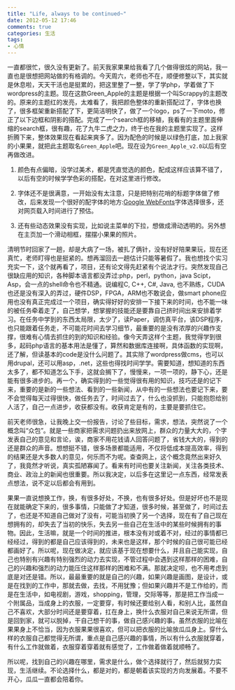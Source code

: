 ```yaml
---
title: "Life, always to be continued~"
date: 2012-05-12 17:46
comments: true
categories: 生活 
tags: 
- 心情
---
```


一直都很忙，很久没有更新了。前天我家果果给我看了几个做得很炫的网站，我一直也是很想把网站做的有格调的。今天周六，老师也不在，顺便修整以下，其实就是休息啦，天天干活也是挺累的，把这里整了一整，学了学php，学着做了下wordpress的主题。现在这款Green_Apple的主题是根据一个叫Scrappy的主题改的。原来的主题红的发亮，太难看了，我把颜色整体的重新搭配过了，字体也换了，很多框架重新搭配了下，更简洁明快了，做了一个logo，ps了一下moto，修正了以下边框和阴影的搭配。完成了一个search框的移植，我看有的主题里面伸缩的search框，很有趣，花了九牛二虎之力，终于也在我的主题里实现了。这样折腾下来，整体效果现在看起来爽多了。因为配色的时候是以绿色打底，加上我家的小果果，就把此主题取名`Green_Apple`吧。现在设为`Green_Apple_v2.0`以后有空再做改进。

<!-- more -->

1. 颜色有点偏暗，没学过美术，都是凭直觉选的颜色，配成这样应该算不错了，以后有空的时候学学色彩的搭配，在对这里进行修改。

2. 字体还不是很满意，一开始没有太注意，只是把特别花哨的标题字体做了修改，后来发现一个很好的配字体的地方:[Google WebFonts](http://www.google.com/webfonts)字体选择很多，还对网页载入时间进行了预估。

3. 还有些动态效果没有实现，比如说主菜单的下拉，想做成滑动透明的。另外想在主页加一个滑动相框，摆摆小果果的照片。

清明节时回家了一趟，却是大病了一场，被扎了俩针，没有好好陪果果玩，现在还真忙，老师盯得也是挺紧的。想再溜回去一趟估计只能等暑假了。我也想找个实习充实一下，这个就再看了，项目，还有论文得先赶紧有个说法才行。突然发现自己很缺应用的知识，各种脚本语言都没弄过:php，perl，python，java Scipt，Asp，会一点的shell命令也不精通。说编程C, C++, C#, Java, 也不熟练，CUDA也还是没有深入的弄过，硬件DSP，FPGA，ARM也不敢说会，做smart phone应用也没有真正完成过一个项目，确实得好好的安排一下接下来的时间，也不能一味的被任务牵着走了，自己想学，想掌握的技能还是要靠自己挤时间出来安排着学习。在任务中学到的东西太局限，太少了，读Paper，调仿真平台，该DSP程序，也只能跟着任务走，不可能花时间去学习细节，最重要的是没有浓厚的兴趣作支撑，很难有心情去抓住的到的知识和经验。像今天弄这样个主题，我觉得学到很多，起码php语言的基本用法是懂了，算然和数据库连接啊，具体函数的实现啊，还了解，但读基本的code是没什么问题了。其实除了wordpress做cms，也可以用drupal，还可以用asp，.net，这些也得找时间学学。需要知道，想知道的东西太多了，都不知道怎么下手，这就会搁下了，慢慢来，一项一项的，静下心，还是能有很多进步的。再一个，确实得到的一些觉得很有用的知识，技巧还是的记下来，重要的是新的一些想法、看到的一些新闻，从中有的一些想法也要记下来，要不会觉得每天过得很快，做任务去了，时间过去了，什么也没抓到，只能抱怨给别人活了，自己一点进步，收获都没有。收获肯定是有的，主要是要抓住它。

前天老师很急，让我晚上交一份报告，讨论了些目标，需求，想法，突然说了一个概念叫“众包”。就是一些商家把需求问题扔出来放网上，群众的力量大大的，个字发表自己的意见和言论，诶，商家不用花钱请人回答问题了，省钱大大的，得到的还是群众的声音。想想挺不错，很多场景都能适用，不仅将低成本提高效率，得到的结果还是大多数人的意见，何乐而不为呢。查查网上，这个概念竟然出来好久了，我竟然才听说，真实孤陋寡闻了。看来有时间也要关注新闻，关注各类技术、商业、政治上的新闻也很重要。所以我决定，以后多在这里记一点东西，经常发表点想法，说不定以后都会有用到。

果果一直说想换工作，换，有很多好处，不换，也有很多好处。但是好坏也不是现在就能确定下来的，很多事情，只能做了才知道，很多时候，甚至做了，时间过去了，也还是不知道自己做对了没有，可能当初换了另一个选择，现在有了自己现在想拥有的，却失去了当初的快乐，失去另一些自己在生活中的某些时候拥有的事物。因此，生活嘛，就是一个时间的推进，根本没有对或着不对，经过的事情都已经经过，得到的都是自己应该得到的，未来也是这样，那个时候的自己很可能已经都画好了。所以呢，现在做决定，就应该基于现在想要什么，并且自己能实现，自己也特别有兴趣有特别强烈的动力去实现，不管过程中会遇到这样那样的困难，自己的兴趣和强烈的动力能压住这样那样的困难和不满。那就决定呗，也不用考虑到底是对还是错。所以，最最重要的就是自己的兴趣，如果兴趣是画图，是设计，或是在找到的工作中，那就去做，去找，不用犹豫；但如果兴趣并不是工作给的，而是在生活中，如电视剧，游戏，shopping，管理，交际等等，那是把工作当成一个附属品，当成身上的衣服，一定要穿，有时候还要给别人看，和别人比，虽然自己不喜欢，大部分时间还是要穿着，扛在身上，换什么衣服对自己来说无所谓，但是回到家，就可以脱掉，干自己想干的事，做自己感兴趣的事。虽然衣服的比喻在果果身上不恰当，因为衣服果果很喜欢，但可以把衣服的比喻放瓜瓜身上。穿什么样的衣服自己都觉得无所谓，重点是自己感兴趣的事情，所以有什么衣服就穿着，有什么工作就做着，衣服穿着穿着就有感觉了，工作做着做着就顺畅了。

所以呢，找到自己的兴趣在哪里，需求是什么，做个选择就行了，然后就努力实现，生活继续。不论选择什么，都是对的，都是朝着该实现的方向发展着。不要不开心，瓜瓜一直都会陪着你。
